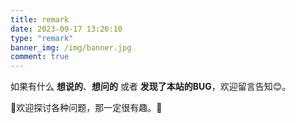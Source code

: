 ```yaml
---
title: remark
date: 2023-09-17 13:26:10
type: "remark"
banner_img: /img/banner.jpg
comment: true
---
```




<p class="note note-success">如果有什么 <strong>想说的</strong>、<strong>想问的</strong> 或者 <strong>发现了本站的BUG</strong>，欢迎留言告知😊。</p>

<p class="note note-primary">🥝欢迎探讨各种问题，那一定很有趣。🥝</p>
